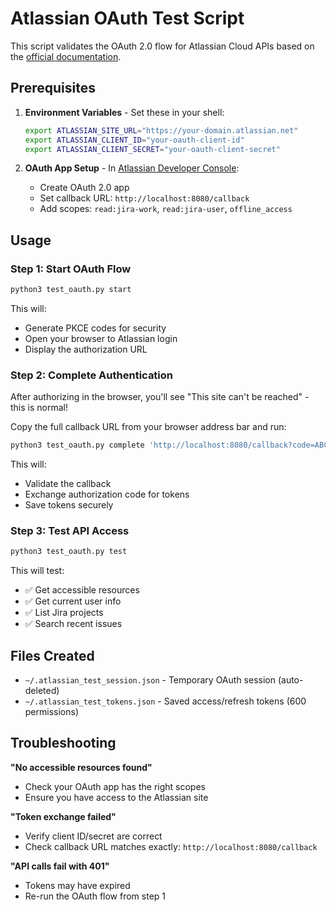 # Atlassian OAuth Test Script

This script validates the OAuth 2.0 flow for Atlassian Cloud APIs based on the [official documentation](https://developer.atlassian.com/cloud/jira/platform/oauth-2-3lo-apps/).

## Prerequisites

1. **Environment Variables** - Set these in your shell:
   ```bash
   export ATLASSIAN_SITE_URL="https://your-domain.atlassian.net"
   export ATLASSIAN_CLIENT_ID="your-oauth-client-id"
   export ATLASSIAN_CLIENT_SECRET="your-oauth-client-secret"
   ```

2. **OAuth App Setup** - In [Atlassian Developer Console](https://developer.atlassian.com/console/myapps/):
   - Create OAuth 2.0 app
   - Set callback URL: `http://localhost:8080/callback`
   - Add scopes: `read:jira-work`, `read:jira-user`, `offline_access`

## Usage

### Step 1: Start OAuth Flow
```bash
python3 test_oauth.py start
```
This will:
- Generate PKCE codes for security
- Open your browser to Atlassian login
- Display the authorization URL

### Step 2: Complete Authentication
After authorizing in the browser, you'll see "This site can't be reached" - this is normal!

Copy the full callback URL from your browser address bar and run:
```bash
python3 test_oauth.py complete 'http://localhost:8080/callback?code=ABC123&state=XYZ789'
```

This will:
- Validate the callback
- Exchange authorization code for tokens
- Save tokens securely

### Step 3: Test API Access
```bash
python3 test_oauth.py test
```

This will test:
- ✅ Get accessible resources
- ✅ Get current user info
- ✅ List Jira projects
- ✅ Search recent issues

## Files Created

- `~/.atlassian_test_session.json` - Temporary OAuth session (auto-deleted)
- `~/.atlassian_test_tokens.json` - Saved access/refresh tokens (600 permissions)

## Troubleshooting

**"No accessible resources found"**
- Check your OAuth app has the right scopes
- Ensure you have access to the Atlassian site

**"Token exchange failed"**
- Verify client ID/secret are correct
- Check callback URL matches exactly: `http://localhost:8080/callback`

**"API calls fail with 401"**
- Tokens may have expired
- Re-run the OAuth flow from step 1
